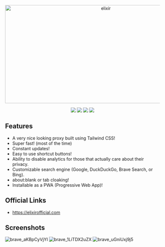 <div align="center">

<img src="https://socialify.git.ci/whos-evan/elixir/image?description=1&descriptionEditable=Beautiful%20proxy%20made%20using%20Tailwind%20CSS%2C%20Ultraviolet%20and%20bare-server!%20&forks=1&issues=1&logo=https%3A%2F%2Fraw.githubusercontent.com%2Fwhos-evan%2Felixir%2Fmain%2Fimages%2Flogo.svg&name=1&owner=1&pattern=Solid&pulls=1&stargazers=1&theme=Dark" alt="elixir" width="640" height="320" />

<p align="center">
    <a href="https://render.com/deploy?repo=https://github.com/lisplaysyt/elixir" alt="Deploy to Render">
        <img src="https://img.shields.io/badge/-Deploy to Render-blue?style=for-the-badge&logo=Render" /></a>
    <a href="https://heroku.com/deploy?template=https://github.com/whos-evan/elixir" alt="Deploy to Heroku">
        <img src="https://img.shields.io/badge/-Deploy to Heroku-blue?style=for-the-badge&logo=Heroku" /></a>
    <a href="https://replit.com/github/whos-evan/elixir" alt="Deploy to Replit">
        <img src="https://img.shields.io/badge/-Deploy to Replit-blue?style=for-the-badge&logo=Replit" /></a>
    <a href="https://railway.app/new/template/ioMhDh?referralCode=h7vpyl" alt="Deploy to Railway">
        <img src="https://img.shields.io/badge/-Deploy to Railway-blue?style=for-the-badge&logo=Railway" /></a>
</p>

</div>

## Features
- A very nice looking proxy built using Tailwind CSS!
- Super fast! (most of the time)
- Constant updates!
- Easy to use shortcut buttons!
- Ability to disable analytics for those that actually care about their privacy.
- Customizable search engine (Google, DuckDuckGo, Brave Search, or Bing).
- about:blank or tab cloaking!
- Installable as a PWA (Progressive Web App)!

## Official Links
- https://elixirofficial.com

## Screenshots
![brave_aKBpCyVjYI](https://user-images.githubusercontent.com/72959444/203647512-a582b7ba-bee0-4134-96c1-fe4c11e76395.png)
![brave_1LiTDX2uZX](https://user-images.githubusercontent.com/72959444/203647517-28d94f3b-3adc-44ea-a5ec-4141505d5f90.png)
![brave_uGniUxj9j5](https://user-images.githubusercontent.com/72959444/203647519-d4d0e6ad-ad16-4a27-b4f8-43754f1ca8eb.png)
